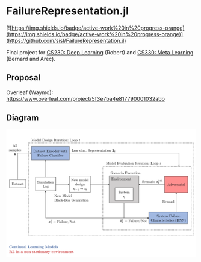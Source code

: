 # FailureRepresentation.jl

[![https://img.shields.io/badge/active-work%20in%20progress-orange](https://img.shields.io/badge/active-work%20in%20progress-orange)](https://github.com/sisl/FailureRepresentation.jl)

Final project for [CS230: Deep Learning](https://cs230.stanford.edu/) (Robert) and [CS330: Meta Learning](https://cs330.stanford.edu/) (Bernard and Arec).

## Proposal
Overleaf (Waymo): https://www.overleaf.com/project/5f3e7ba4e817790001032abb

## Diagram
<img src="./media/diagram.svg">
